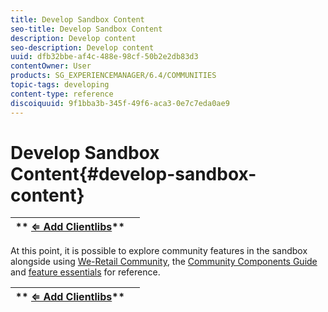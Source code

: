 ```yaml
---
title: Develop Sandbox Content
seo-title: Develop Sandbox Content
description: Develop content 
seo-description: Develop content 
uuid: dfb32bbe-af4c-488e-98cf-50b2e2db83d3
contentOwner: User
products: SG_EXPERIENCEMANAGER/6.4/COMMUNITIES
topic-tags: developing
content-type: reference
discoiquuid: 9f1bba3b-345f-49f6-aca3-0e7c7eda0ae9
---
```


# Develop Sandbox Content{#develop-sandbox-content}

| ** [⇐ Add Clientlibs](../../communities/using/add-clientlibs.md)** |  |
|---|---|

At this point, it is possible to explore community features in the sandbox alongside using [We-Retail Community](../../sites/developing/using/we-retail.md), the [Community Components Guide](../../communities/using/components-guide.md) and [feature essentials](../../communities/using/essentials.md) for reference.

| ** [⇐ Add Clientlibs](../../communities/using/add-clientlibs.md)** |  |
|---|---|

